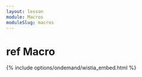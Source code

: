 ```yaml
---
layout: lesson
module: Macros
moduleSlug: macros
---
```


# ref Macro

{% include options/ondemand/wistia_embed.html %}